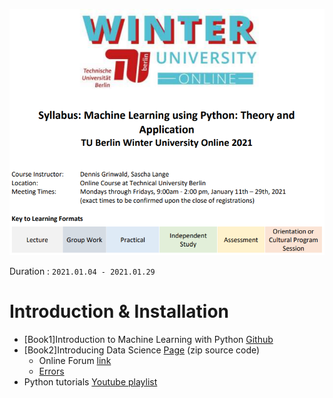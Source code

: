 
![main](./main.png)

Duration : `2021.01.04 - 2021.01.29`

# Introduction & Installation
* [Book1]Introduction to Machine Learning with Python [Github](https://github.com/amueller/introduction_to_ml_with_python)
* [Book2]Introducing Data Science [Page](https://www.manning.com/books/introducing-data-science) (zip source code)
    * Online Forum [link](https://livebook.manning.com/book/introducing-data-science/about-this-book/)
    * [Errors](https://manning-content.s3.amazonaws.com/download/a/0a98e88-8452-4446-8ff7-6b7ac5b1e7e2/Cielen_Introducingdatascience_Err1.html) 
* Python tutorials [Youtube playlist](https://youtube.com/playlist?list=PL-osiE80TeTt2d9bfVyTiXJA-UTHn6WwU)